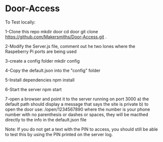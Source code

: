 # Door-Access
To Test locally:

1-Clone this repo
mkdir door
cd door
git clone https://github.com/Makersmiths/Door-Access.git .

2-Modify the Server.js file, comment out he two lones where the Raspeberry Pi ports are being used

3-create a config folder
mkdir config

4-Copy the default.json into the "config" folder

5-Install dependencies
npm install

6-Start the server
npm start

7-open a browser and point it to the server running on port 3000
a) the default path should display a message that says the site is private
b) to open the door use: /open/1234567890   where the number is your phone number with no parenthesis or dashes or spaces, they will be macthed directly to the info in the default.json file

Note:
If you do not get a text with the PIN to access, you should still be able to test this by using the PIN printed on the server log.